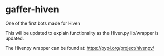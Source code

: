 # gaffer-hiven
One of the first bots made for Hiven

This will be updated to explain functionality as the Hiven.py lib/wrapper is updated. 

The Hivenpy wrapper can be found at: https://pypi.org/project/hivenpy/

